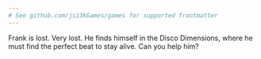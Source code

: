 ```yaml
---
# See github.com/js13kGames/games for supported frontmatter
---
```

Frank is lost. Very lost. He finds himself in the Disco Dimensions, where he must find the perfect beat to stay alive. Can you help him?